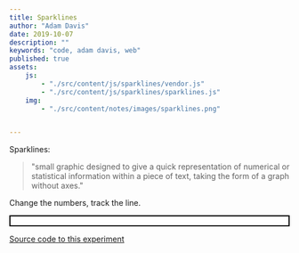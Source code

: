 ```yaml
---
title: Sparklines
author: "Adam Davis"
date: 2019-10-07
description: ""
keywords: "code, adam davis, web"
published: true
assets:
    js: 
        - "./src/content/js/sparklines/vendor.js"
        - "./src/content/js/sparklines/sparklines.js"
    img: 
        - "./src/content/notes/images/sparklines.png"


---
```


Sparklines: 

> "small graphic designed to give a quick representation of numerical or statistical information within a piece of text, taking the form of a graph without axes."


Change the numbers, track the line. 

<div id="app" style="border:2px solid #000; padding: 8px; background-color: #fff;"></div>

[Source code to this experiment](https://github.com/admataz/sparklines)
